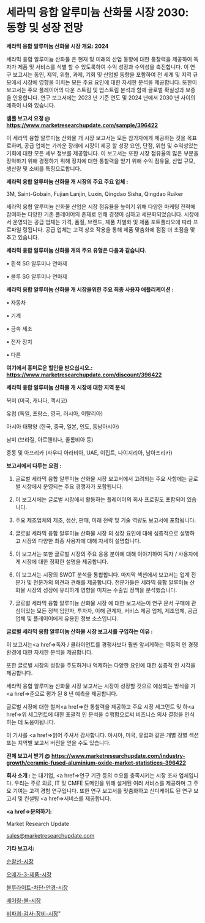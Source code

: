 # 세라믹 융합 알루미늄 산화물 시장 2030: 동향 및 성장 전망

<strong>세라믹 융합 알루미늄 산화물 시장 개요: 2024</strong>

세라믹 융합 알루미늄 산화물 은 현재 및 미래의 산업 동향에 대한 통찰력을 제공하여 독자가 제품 및 서비스를 식별 할 수 있도록하여 수익 성장과 수익성을 촉진합니다. 이 연구 보고서는 동인, 제약, 위협, 과제, 기회 및 산업별 동향을 포함하여 전 세계 및 지역 규모에서 시장에 영향을 미치는 모든 주요 요인에 대한 자세한 분석을 제공합니다. 또한이 보고서는 주요 플레이어의 다운 스트림 및 업스트림 분석과 함께 글로벌 확실성과 보증을 인용합니다. 연구 보고서에는 2023 년 기준 연도 및 2024 년에서 2030 년 사이의 예측이 나와 있습니다.



<strong>샘플 보고서 요청 @ <a href=https://www.marketresearchupdate.com/sample/396422>https://www.marketresearchupdate.com/sample/396422</a></strong>

이 세라믹 융합 알루미늄 산화물 개 시장 보고서는 모든 참가자에게 제공하는 것을 목표로하며, 공급 업체는 가까운 장래에 시장이 제공 할 성장 요인, 단점, 위협 및 수익성있는 기회에 대한 모든 세부 정보를 제공합니다. 이 보고서는 또한 시장 점유율의 많은 부분을 장악하기 위해 경쟁하기 위해 정치에 대한 통찰력을 얻기 위해 수익 점유율, 산업 규모, 생산량 및 소비를 특징으로합니다.



<strong>세라믹 융합 알루미늄 산화물 개 시장의 주요 주요 업체 :</strong>

3M, Saint-Gobain, Fujian Lanjin, Luxin, Qingdao Sisha, Qingdao Ruiker

세라믹 융합 알루미늄 산화물 산업은 시장 점유율을 높이기 위해 다양한 마케팅 전략에 참여하는 다양한 기존 플레이어의 존재로 인해 경쟁이 심하고 세분화되었습니다. 시장에서 운영되는 공급 업체는 가격, 품질, 브랜드, 제품 차별화 및 제품 포트폴리오에 따라 프로파일 링됩니다. 공급 업체는 고객 상호 작용을 통해 제품 맞춤화에 점점 더 초점을 맞추고 있습니다.



<strong>세라믹 융합 알루미늄 산화물 개의 주요 유형은 다음과 같습니다.</strong>

• 흰색 SG 알루미나 연마제

• 블루 SG 알루미나 연마제



<strong>세라믹 융합 알루미늄 산화물 개 시장을위한 주요 최종 사용자 애플리케이션 :</strong>

• 자동차

• 기계

• 금속 제조

• 전자 장치

• 다른



<strong>여기에서 흥미로운 할인을 받으십시오.: <a href=https://www.marketresearchupdate.com/discount/396422>https://www.marketresearchupdate.com/discount/396422</a></strong>



<strong>세라믹 융합 알루미늄 산화물 개 시장에 대한 지역 분석</strong>

북미 (미국, 캐나다, 멕시코)

유럽 (독일, 프랑스, 영국, 러시아, 이탈리아)

아시아 태평양 (한국, 중국, 일본, 인도, 동남아시아)

남미 (브라질, 아르헨티나, 콜롬비아 등)

중동 및 아프리카 (사우디 아라비아, UAE, 이집트, 나이지리아, 남아프리카)



<strong>보고서에서 다루는 요점 :</strong>

1. 글로벌 세라믹 융합 알루미늄 산화물 시장 보고서에서 고려되는 주요 사항에는 글로벌 시장에서 운영되는 주요 경쟁자가 포함됩니다.

2. 이 보고서에는 글로벌 시장에서 활동하는 플레이어의 회사 프로필도 포함되어 있습니다.

3. 주요 제조업체의 제조, 생산, 판매, 미래 전략 및 기술 역량도 보고서에 포함됩니다.

4. 글로벌 세라믹 융합 알루미늄 산화물 시장 의 성장 요인에 대해 심층적으로 설명하고 시장의 다양한 최종 사용자에 대해 자세히 설명합니다.

5. 이 보고서는 또한 글로벌 시장의 주요 응용 분야에 대해 이야기하여 독자 / 사용자에게 시장에 대한 정확한 설명을 제공합니다.

6. 이 보고서는 시장의 SWOT 분석을 통합합니다. 마지막 섹션에서 보고서는 업계 전문가 및 전문가의 의견과 견해를 제공합니다. 전문가들은 세라믹 융합 알루미늄 산화물 시장의 성장에 유리하게 영향을 미치는 수출입 정책을 분석했습니다.

7. 글로벌 세라믹 융합 알루미늄 산화물 시장 에 대한 보고서는이 연구 문서 구매에 관심이있는 모든 정책 입안자, 투자자, 이해 관계자, 서비스 제공 업체, 제조업체, 공급 업체 및 플레이어에게 유용한 정보 소스입니다.



<strong>글로벌 세라믹 융합 알루미늄 산화물 시장 보고서를 구입하는 이유 :</strong>

이 보고서는<a href=>독자 / 클</a>라이언트를 경쟁사보다 훨씬 앞서게하는 역동적 인 경쟁 환경에 대한 자세한 분석을 제공합니다.

또한 글로벌 시장의 성장을 주도하거나 억제하는 다양한 요인에 대한 심층적 인 시각을 제공합니다.

세라믹 융합 알루미늄 산화물 시장 보고서는 시장이 성장할 것으로 예상되는 방식을 기<a href=>준으로</a> 평가 된 8 년 예측을 제공합니다.

글로벌 시장에 대한 철저<a href=>한 통찰력</a>을 제공하고 주요 시장 세그먼트 및 하<a href=>위 세그</a>먼트에 대한 포괄적 인 분석을 수행함으로써 비즈니스 의사 결정을 인식하는 데 도움이됩니다.

이 기사를 <a href=>읽어 주</a>셔서 감사합니다. 아시아, 미국, 유럽과 같은 개별 장별 섹션 또는 지역별 보고서 버전을 얻을 수도 있습니다.



<strong>전체 보고서 받기 @ <a href=https://www.marketresearchupdate.com/industry-growth/ceramic-fused-aluminium-oxide-market-statistices-396422>https://www.marketresearchupdate.com/industry-growth/ceramic-fused-aluminium-oxide-market-statistices-396422</a></strong>



<strong>회사 소개 :</strong>
는 대기업, <a href=>연구 기</a>관 등의 수요를 충족시키는 시장 조사 업체입니다. 우리는 주로 의료, IT 및 CMFE 도메인을 위해 설계된 여러 서비스를 제공하며 그 주요 기여는 고객 경험 연구입니다. 또한 연구 보고서를 맞춤화하고 신디케이트 된 연구 보고서 및 컨설팅 <a href=>서비</a>스를 제공합니다.



<strong><a href=>문의하기:</a></strong>

Market Research Update

sales@marketresearchupdate.com



<strong>기타 보고서:</strong>

<a href=https://www.linkedin.com/pulse/순찰선-시장-진입-전략-및-위험-평가2029년-survey-spotlight-pro-24-analysis/>순찰선-시장</a>

<a href=https://www.linkedin.com/pulse/오메가-3-제품-시장-규모-및-성장-2023-consumer-connection-chronicles-24--xlvcf/>오메가-3-제품-시장</a>

<a href=https://www.linkedin.com/pulse/블루라이트-차단-안경-시장-세분화-연구-및-목표-고객2029년-9y6kf/>블루라이트-차단-안경-시장</a>

<a href=https://www.linkedin.com/pulse/베어링-볼-시장-규모-및-성장-2023-survey-savvy-insights-360-analysis-wg5lf/>베어링-볼-시장</a>

<a href=https://www.linkedin.com/pulse/비파괴-검사-장비-시장-현재-및-미래-성장-2030-market-matrix-musings-analysis-sdoef/>비파괴-검사-장비-시장</a>"

